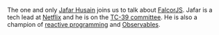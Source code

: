 The one and only [Jafar Husain](https://twitter.com/jhusain) joins us to talk about [FalcorJS](https://twitter.com/falcorjs).
Jafar is a tech lead at [Netflix](https://github.com/Netflix) and he is on the
[TC-39 committee](http://www.ecma-international.org/memento/TC39.htm). He is also a champion of 
[reactive programming](https://www.youtube.com/watch?v=XE692Clb5LU) and 
[Observables](https://egghead.io/lessons/javascript-introducing-the-observable).